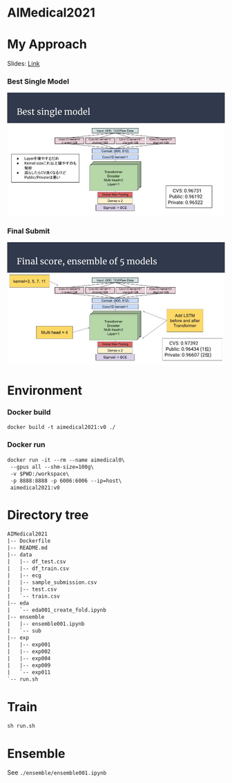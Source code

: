 # AIMedical2021

# My Approach

Slides: [Link](https://docs.google.com/presentation/d/1bPCP5poQL8OuAu3CFpKwozEx6Ra-YHTJBICw4uWXsnU/edit?usp=sharing)

### Best Single Model
<img src="./images/best_single_model.jpg" width="600px">

### Final Submit
<img src="./images/final_score.jpg" width="600px">

# Environment

### Docker build
```
docker build -t aimedical2021:v0 ./
```

### Docker run
```
docker run -it --rm --name aimedical0\
 --gpus all --shm-size=100g\
 -v $PWD:/workspace\
 -p 8888:8888 -p 6006:6006 --ip=host\
 aimedical2021:v0
```

# Directory tree
```
AIMedical2021
|-- Dockerfile
|-- README.md
|-- data
|   |-- df_test.csv
|   |-- df_train.csv
|   |-- ecg
|   |-- sample_submission.csv
|   |-- test.csv
|   `-- train.csv
|-- eda
|   `-- eda001_create_fold.ipynb
|-- ensemble
|   |-- ensemble001.ipynb
|   `-- sub
|-- exp
|   |-- exp001
|   |-- exp002
|   |-- exp004
|   |-- exp009
|   `-- exp011   
`-- run.sh
```

# Train

```
sh run.sh
```

# Ensemble

See `./ensemble/ensemble001.ipynb`
